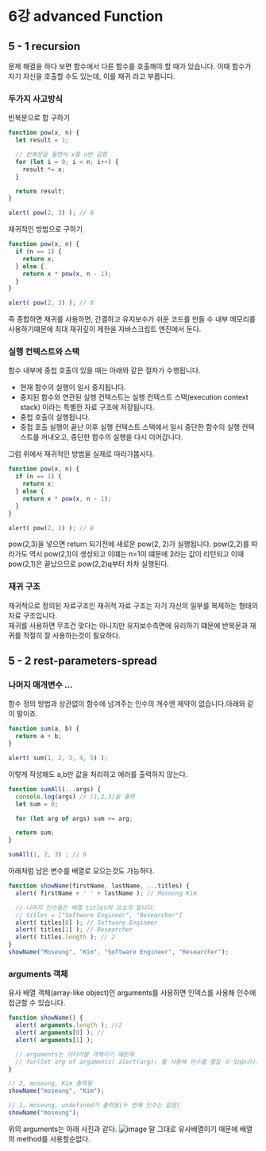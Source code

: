 # 6강 advanced Function
## 5 - 1 recursion
문제 해결을 하다 보면 함수에서 다른 함수를 호출해야 할 때가 있습니다. 이때 함수가 자기 자신을 호출할 수도 있는데, 이를 재귀 라고 부릅니다.
### 두가지 사고방식
빈복문으로 합 구하기
```js run
function pow(x, n) {
  let result = 1;

  // 반복문을 돌면서 x를 n번 곱함
  for (let i = 0; i < n; i++) {
    result *= x;
  }

  return result;
}

alert( pow(2, 3) ); // 8
```
재귀적인 방법으로 구하기
```js run
function pow(x, n) {
  if (n == 1) {
    return x;
  } else {
    return x * pow(x, n - 1);
  }
}

alert( pow(2, 3) ); // 8
```
즉 종합하면 재귀를 사용하면, 간결하고 유지보수가 쉬운 코드를 만들 수 내부 메모리를 사용하기떄문에 최대 재귀깊이 제한을 자바스크립트 엔진에서 둔다.

### 실행 컨텍스트와 스택

함수 내부에 중첩 호출이 있을 때는 아래와 같은 절차가 수행됩니다.

* 현재 함수의 실행이 일시 중지됩니다.
* 중지된 함수와 연관된 실행 컨텍스트는 실행 컨텍스트 스택(execution context stack) 이라는 특별한 자료 구조에 저장됩니다.
* 중첩 호출이 실행됩니다.
* 중첩 호출 실행이 끝난 이후 실행 컨텍스트 스택에서 일시 중단한 함수의 실행 컨텍스트를 꺼내오고, 중단한 함수의 실행을 다시 이어갑니다.

그럼 위에서 재귀적인 방법을 실제로 따라가봅시다.
```js run
function pow(x, n) {
  if (n == 1) {
    return x;
  } else {
    return x * pow(x, n - 1);
  }
}

alert( pow(2, 3) ); // 8
```
pow(2,3)을 넣으면 return 되기전에 새로운 pow(2, 2)가 실행됩니다. pow(2,2)를 따라가도 역시 pow(2,1)이 생성되고 이떄는 n=1이 떄문에 2라는 값이 리턴되고 이때 pow(2,1)은 끝났으므로 pow(2,2)q부터 차차 실행된다.

### 재귀 구조
재귀적으로 정의된 자료구조인 재귀적 자료 구조는 자기 자신의 일부를 복제하는 형태의 자료 구조입니다.<br>
재귀를 사용하면 무조건 맞다는 아니지만 유지보수측면에 유리하기 떄문에 반복문과 재귀를 적절히 잘 사용하는것이 필요하다.

## 5 - 2 rest-parameters-spread
### 나머지 매개변수 ...
함수 정의 방법과 상관없이 함수에 넘겨주는 인수의 개수엔 제약이 없습니다.아래와 같이 말이죠.
```js run
function sum(a, b) {
  return a + b;
}

alert( sum(1, 2, 3, 4, 5) );
```
이렇게 작성해도 a,b만 값을 처리하고 에러를 출력하지 않는다.
```js run
function sumAll(...args) { 
  console.log(args) // [1,2,3]을 출력
  let sum = 0;

  for (let arg of args) sum += arg;

  return sum;
}

sumAll(1, 2, 3) ; // 6
```
아래처럼 남은 변수를 배열로 모으는것도 가능하다.
```js run
function showName(firstName, lastName, ...titles) {
  alert( firstName + ' ' + lastName ); // Moseung Kim

  // 나머지 인수들은 배열 titles의 요소가 됩니다.
  // titles = ["Software Engineer", "Researcher"]
  alert( titles[0] ); // Software Engineer
  alert( titles[1] ); // Researcher
  alert( titles.length ); // 2
}
showName("Moseung", "Kim", "Software Engineer", "Researcher");
```
### arguments 객체
유사 배열 객체(array-like object)인 arguments를 사용하면 인덱스를 사용해 인수에 접근할 수 있습니다.
```js run
function showName() {
  alert( arguments.length ); //2
  alert( arguments[0] ); // 
  alert( arguments[1] );

  // arguments는 이터러블 객체이기 때문에
  // for(let arg of arguments) alert(arg); 를 사용해 인수를 펼칠 수 있습니다.
}

// 2, moseung, Kim 출력됨
showName("moseung", "Kim");

// 1, moseung, undefined가 출력됨(두 번째 인수는 없음)
showName("moseung");
```
위의 arguments는 아래 사진과 같다.
![image](https://user-images.githubusercontent.com/103626175/209424166-0cacf941-ead1-45b5-9867-417efc4902cb.png)
말 그대로 유사배열이기 때문에 배열의 method를 사용할순없다.




